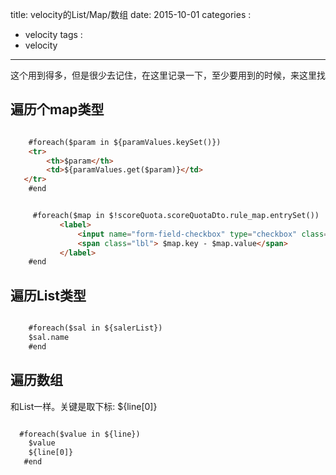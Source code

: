 title:  velocity的List/Map/数组
date: 2015-10-01
categories : 
  - velocity
tags : 
  - velocity
---

这个用到得多，但是很少去记住，在这里记录一下，至少要用到的时候，来这里找

## 遍历个map类型

```html

    #foreach($param in ${paramValues.keySet()})  
    <tr>  
        <th>$param</th>  
        <td>${paramValues.get($param)}</td>  
   </tr>  
    #end  


     #foreach($map in $!scoreQuota.scoreQuotaDto.rule_map.entrySet())
           <label>
               <input name="form-field-checkbox" type="checkbox" class="ace">
               <span class="lbl"> $map.key - $map.value</span>
           </label>
    #end


```

## 遍历List类型


```html

    #foreach($sal in ${salerList})  
    $sal.name  
    #end  
```

## 遍历数组

和List一样。关键是取下标: ${line[0]}

```html

  #foreach($value in ${line})
    $value
    ${line[0]}
   #end


```





